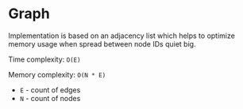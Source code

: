 # Graph

Implementation is based on an adjacency list which helps to optimize memory usage when spread between
node IDs quiet big.

Time complexity: `O(E)`

Memory complexity: `O(N * E)`

- `E` - count of edges
- `N` - count of nodes